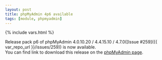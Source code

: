 ```yaml
---
layout: post
title: phpMyAdmin 4p6 available
tags: [module, phpmyadmin]
---
```

{% include vars.html %}

Release pack p6 of phpMyAdmin 4.0.10.20 / 4.4.15.10 / 4.7.0([Issue #259]({{ var_repo_url }}/issues/259)) is now available.<br />
You can find link to download this release on the [phpMyAdmin page](/apps/phpmyadmin).